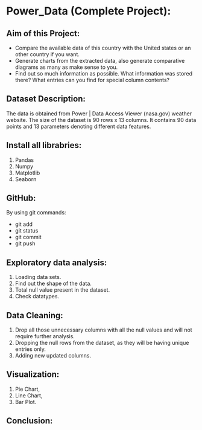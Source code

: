 # Power_Data (Complete Project):

## Aim of this Project:
- Compare the available data of this country with the United states or an other country if you want.
- Generate charts from the extracted data, also generate comparative diagrams as many as make sense to you.
- Find out so much information as possible. What information was stored there? What entries can you find for special column contents?

## Dataset Description:
The data is obtained from Power | Data Access Viewer (nasa.gov) weather website. The size of the dataset is 90 rows x 13 columns. It contains 90 data points and 13 parameters denoting different data features.

## Install all librabries:
 1. Pandas
 2. Numpy
 3. Matplotlib
 4. Seaborn

## GitHub:
By using git commands:
- git add
- git status
- git commit
- git push

## Exploratory data analysis:
1. Loading data sets.
2. Find out the shape of the data.
3. Total null value present in the dataset.
4. Check datatypes.

## Data Cleaning:
1. Drop all those unnecessary columns with all the null values and will not require further analysis.
2. Dropping the null rows from the dataset, as they will be having unique entries only.
3. Adding new updated columns.

## Visualization:
1. Pie Chart,
2. Line Chart,
3. Bar Plot.

## Conclusion:
